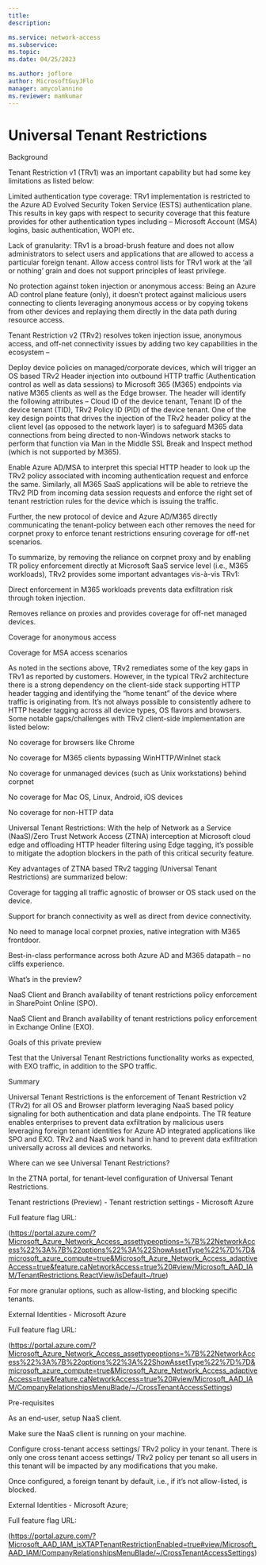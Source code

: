 ```yaml
---
title: 
description: 

ms.service: network-access
ms.subservice: 
ms.topic: 
ms.date: 04/25/2023

ms.author: joflore
author: MicrosoftGuyJFlo
manager: amycolannino
ms.reviewer: mamkumar
---
```

# Universal Tenant Restrictions

Background  

Tenant Restriction v1 (TRv1) was an important capability but had some key limitations as listed below: 

Limited authentication type coverage: TRv1 implementation is restricted to the Azure AD Evolved Security Token Service (ESTS) authentication plane. This results in key gaps with respect to security coverage that this feature provides for other authentication types including – Microsoft Account (MSA) logins, basic authentication, WOPI etc. 

Lack of granularity: TRv1 is a broad-brush feature and does not allow administrators to select users and applications that are allowed to access a particular foreign tenant. Allow access control lists for TRv1 work at the ‘all or nothing’ grain and does not support principles of least privilege. 

No protection against token injection or anonymous access: Being an Azure AD control plane feature (only), it doesn’t protect against malicious users connecting to clients leveraging anonymous access or by copying tokens from other devices and replaying them directly in the data path during resource access. 

Tenant Restriction v2 (TRv2) resolves token injection issue, anonymous access, and off-net connectivity issues by adding two key capabilities in the ecosystem – 

Deploy device policies on managed/corporate devices, which will trigger an OS based TRv2 Header injection into outbound HTTP traffic (Authentication control as well as data sessions) to Microsoft 365 (M365) endpoints via native M365 clients as well as the Edge browser. The header will identify the following attributes – Cloud ID of the device tenant, Tenant ID of the device tenant (TID), TRv2 Policy ID (PID) of the device tenant. One of the key design points that drives the injection of the TRv2 header policy at the client level (as opposed to the network layer) is to safeguard M365 data connections from being directed to non-Windows network stacks to perform that function via Man in the Middle SSL Break and Inspect method (which is not supported by M365). 

Enable Azure AD/MSA to interpret this special HTTP header to look up the TRv2 policy associated with incoming authentication request and enforce the same. Similarly, all M365 SaaS applications will be able to retrieve the TRv2 PID from incoming data session requests and enforce the right set of tenant restriction rules for the device which is issuing the traffic. 

Further, the new protocol of device and Azure AD/M365 directly communicating the tenant-policy between each other removes the need for corpnet proxy to enforce tenant restrictions ensuring coverage for off-net scenarios.  

To summarize, by removing the reliance on corpnet proxy and by enabling TR policy enforcement directly at Microsoft SaaS service level (i.e., M365 workloads), TRv2 provides some important advantages vis-à-vis TRv1: 

Direct enforcement in M365 workloads prevents data exfiltration risk through token injection. 

Removes reliance on proxies and provides coverage for off-net managed devices. 

Coverage for anonymous access 

Coverage for MSA access scenarios 

As noted in the sections above, TRv2 remediates some of the key gaps in TRv1 as reported by customers. However, in the typical TRv2 architecture there is a strong dependency on the client-side stack supporting HTTP header tagging and identifying the “home tenant” of the device where traffic is originating from. It’s not always possible to consistently adhere to HTTP header tagging across all device types, OS flavors and browsers. Some notable gaps/challenges with TRv2 client-side implementation are listed below: 

No coverage for browsers like Chrome 

No coverage for M365 clients bypassing WinHTTP/WinInet stack 

No coverage for unmanaged devices (such as Unix workstations) behind corpnet 

No coverage for Mac OS, Linux, Android, iOS devices 

No coverage for non-HTTP data 

Universal Tenant Restrictions: With the help of Network as a Service (NaaS)/Zero Trust Network Access (ZTNA) interception at Microsoft cloud edge and offloading HTTP header filtering using Edge tagging, it’s possible to mitigate the adoption blockers in the path of this critical security feature. 

Key advantages of ZTNA based TRv2 tagging (Universal Tenant Restrictions) are summarized below: 

Coverage for tagging all traffic agnostic of browser or OS stack used on the device. 

Support for branch connectivity as well as direct from device connectivity. 

No need to manage local corpnet proxies, native integration with M365 frontdoor. 

Best-in-class performance across both Azure AD and M365 datapath – no cliffs experience. 

What’s in the preview? 

NaaS Client and Branch availability of tenant restrictions policy enforcement in SharePoint Online (SPO). 

NaaS Client and Branch availability of tenant restrictions policy enforcement in Exchange Online (EXO). 

Goals of this private preview 

Test that the Universal Tenant Restrictions functionality works as expected, with EXO traffic, in addition to the SPO traffic.  

Summary 

Universal Tenant Restrictions is the enforcement of Tenant Restriction v2 (TRv2) for all OS and Browser platform leveraging NaaS based policy signaling for both authentication and data plane endpoints. The TR feature enables enterprises to prevent data exfiltration by malicious users leveraging foreign tenant identities for Azure AD integrated applications like SPO and EXO. TRv2 and NaaS work hand in hand to prevent data exfiltration universally across all devices and networks.  

Where can we see Universal Tenant Restrictions? 

In the ZTNA portal, for tenant-level configuration of Universal Tenant Restrictions. 

Tenant restrictions (Preview) - Tenant restriction settings - Microsoft Azure 

Full feature flag URL: 

(https://portal.azure.com/?Microsoft_Azure_Network_Access_assettypeoptions=%7B%22NetworkAccess%22%3A%7B%22options%22%3A%22ShowAssetType%22%7D%7D&microsoft_azure_compute=true&Microsoft_Azure_Network_Access_adaptiveAccess=true&feature.caNetworkAccess=true%20#view/Microsoft_AAD_IAM/TenantRestrictions.ReactView/isDefault~/true)  

For more granular options, such as allow-listing, and blocking specific tenants. 

External Identities - Microsoft Azure 

Full feature flag URL: 

(https://portal.azure.com/?Microsoft_Azure_Network_Access_assettypeoptions=%7B%22NetworkAccess%22%3A%7B%22options%22%3A%22ShowAssetType%22%7D%7D&microsoft_azure_compute=true&Microsoft_Azure_Network_Access_adaptiveAccess=true&feature.caNetworkAccess=true%20#view/Microsoft_AAD_IAM/CompanyRelationshipsMenuBlade/~/CrossTenantAccessSettings) 

Pre-requisites 

As an end-user, setup NaaS client. 

Make sure the NaaS client is running on your machine.  

Configure cross-tenant access settings/ TRv2 policy in your tenant. There is only one cross tenant access settings/ TRv2 policy per tenant so all users in this tenant will be impacted by any modifications that you make.  

Once configured, a foreign tenant by default, i.e., if it’s not allow-listed, is blocked.  

External Identities - Microsoft Azure;  

Full feature flag URL: 

(https://portal.azure.com/?Microsoft_AAD_IAM_isXTAPTenantRestrictionEnabled=true#view/Microsoft_AAD_IAM/CompanyRelationshipsMenuBlade/~/CrossTenantAccessSettings) 